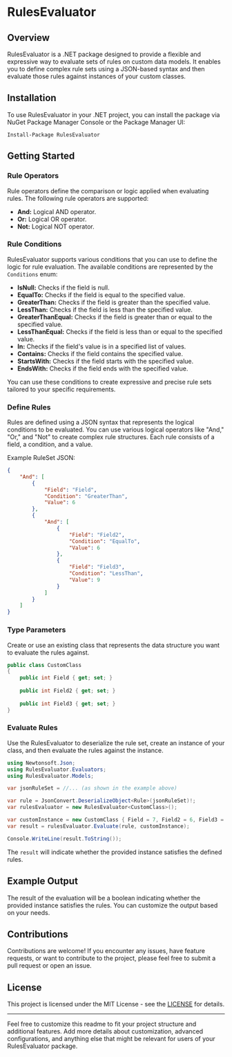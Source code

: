 
# RulesEvaluator

## Overview

RulesEvaluator is a .NET package designed to provide a flexible and expressive way to evaluate sets of rules on custom data models. It enables you to define complex rule sets using a JSON-based syntax and then evaluate those rules against instances of your custom classes.

## Installation

To use RulesEvaluator in your .NET project, you can install the package via NuGet Package Manager Console or the Package Manager UI:

    Install-Package RulesEvaluator

## Getting Started

### Rule Operators

Rule operators define the comparison or logic applied when evaluating rules. The following rule operators are supported:

- **And:** Logical AND operator.
- **Or:** Logical OR operator.
- **Not:** Logical NOT operator.

### Rule Conditions

RulesEvaluator supports various conditions that you can use to define the logic for rule evaluation. The available conditions are represented by the `Conditions` enum:

- **IsNull:** Checks if the field is null.
- **EqualTo:** Checks if the field is equal to the specified value.
- **GreaterThan:** Checks if the field is greater than the specified value.
- **LessThan:** Checks if the field is less than the specified value.
- **GreaterThanEqual:** Checks if the field is greater than or equal to the specified value.
- **LessThanEqual:** Checks if the field is less than or equal to the specified value.
- **In:** Checks if the field's value is in a specified list of values.
- **Contains:** Checks if the field contains the specified value.
- **StartsWith:** Checks if the field starts with the specified value.
- **EndsWith:** Checks if the field ends with the specified value.

You can use these conditions to create expressive and precise rule sets tailored to your specific requirements.

### Define Rules

Rules are defined using a JSON syntax that represents the logical conditions to be evaluated. You can use various logical operators like "And," "Or," and "Not" to create complex rule structures. Each rule consists of a field, a condition, and a value.

Example RuleSet JSON:
```json
{
    "And": [
        {
            "Field": "Field",
            "Condition": "GreaterThan",
            "Value": 6
        },
        {
            "And": [
                {
                    "Field": "Field2",
                    "Condition": "EqualTo",
                    "Value": 6
                },
                {
                    "Field": "Field3",
                    "Condition": "LessThan",
                    "Value": 9
                }
            ]
        }
    ]
}
```

### Type Parameters

Create or use an existing class that represents the data structure you want to evaluate the rules against.

```csharp
public class CustomClass
{
    public int Field { get; set; }
    
    public int Field2 { get; set; }
    
    public int Field3 { get; set; }
}
```

### Evaluate Rules

Use the RulesEvaluator to deserialize the rule set, create an instance of your class, and then evaluate the rules against the instance.
```csharp
using Newtonsoft.Json;
using RulesEvaluator.Evaluators;
using RulesEvaluator.Models;

var jsonRuleSet = //... (as shown in the example above)

var rule = JsonConvert.DeserializeObject<Rule>(jsonRuleSet)!;
var rulesEvaluator = new RulesEvaluator<CustomClass>();

var customInstance = new CustomClass { Field = 7, Field2 = 6, Field3 = 7 };
var result = rulesEvaluator.Evaluate(rule, customInstance);

Console.WriteLine(result.ToString());
```

The `result` will indicate whether the provided instance satisfies the defined rules.

## Example Output

The result of the evaluation will be a boolean indicating whether the provided instance satisfies the rules. You can customize the output based on your needs.

## Contributions

Contributions are welcome! If you encounter any issues, have feature requests, or want to contribute to the project, please feel free to submit a pull request or open an issue.

## License

This project is licensed under the MIT License - see the [LICENSE](./LICENSE) for details.

----------

Feel free to customize this readme to fit your project structure and additional features. Add more details about customization, advanced configurations, and anything else that might be relevant for users of your RulesEvaluator package.
